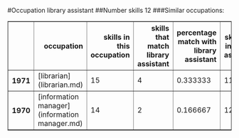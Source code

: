 #Occupation library assistant
##Number skills 12
###Similar occupations:
<table border="1" class="dataframe">
  <thead>
    <tr style="text-align: right;">
      <th></th>
      <th>occupation</th>
      <th>skills in this occupation</th>
      <th>skills that match library assistant</th>
      <th>percentage match with library assistant</th>
      <th>skills not in library assistant</th>
    </tr>
  </thead>
  <tbody>
    <tr>
      <th>1971</th>
      <td>[librarian](librarian.md)</td>
      <td>15</td>
      <td>4</td>
      <td>0.333333</td>
      <td>11</td>
    </tr>
    <tr>
      <th>1970</th>
      <td>[information manager](information manager.md)</td>
      <td>14</td>
      <td>2</td>
      <td>0.166667</td>
      <td>12</td>
    </tr>
  </tbody>
</table>
